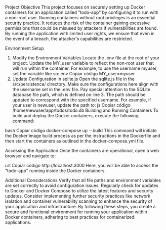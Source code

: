 Project Objective
This project focuses on securely setting up Docker containers for an application called "todo-app" by configuring it to run with a non-root user. Running containers without root privileges is an essential security practice. It reduces the risk of the container gaining excessive permissions that could be misused by attackers if vulnerabilities are found. By running the application with limited user rights, we ensure that even in the event of a breach, the attacker's capabilities are restricted.

Environment Setup
1. Modify the Environment Variables
Locate the .env file at the root of your project.
Update the MY_user variable to reflect the non-root user that will run within the container. For example, to use the username myuser, set the variable like so:
env
Copiar código
MY_user=myuser
2. Update Configuration in sqlite.js
Open the sqlite.js file in the src/persistence/ directory.
Make sure the configurations here align with the username set in the .env file.
Pay special attention to the SQLite database file path, which is defined on line 3. The path should be updated to correspond with the specified username. For example, if your user is newuser, update the path to:
js
Copiar código
/home/newuser/app/todos/todo.db
Building and Running Containers
To build and deploy the Docker containers, execute the following command:

bash
Copiar código
docker-compose up --build
This command will initiate the Docker image build process as per the instructions in the Dockerfile and then start the containers as outlined in the docker-compose.yml file.

Accessing the Application
Once the containers are operational, open a web browser and navigate to:

url
Copiar código
http://localhost:3000
Here, you will be able to access the "todo-app" running inside the Docker containers.

Additional Considerations
Verify that all file paths and environment variables are set correctly to avoid configuration issues.
Regularly check for updates to Docker and Docker Compose to utilize the latest features and security updates.
Consider implementing further security practices like network isolation and container vulnerability scanning to enhance the security of your application and infrastructure.
By following these steps, you create a secure and functional environment for running your application within Docker containers, adhering to best practices for containerized applications.
